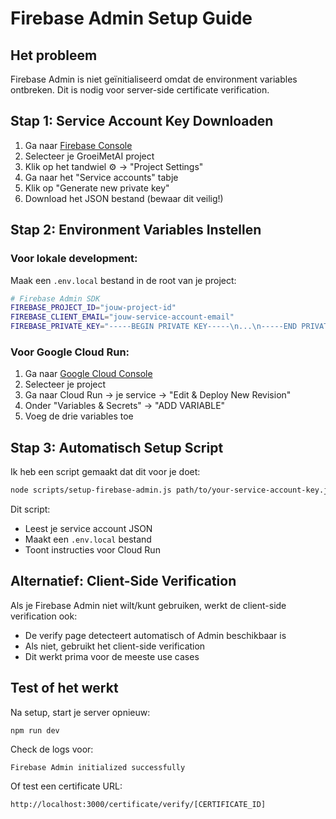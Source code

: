 # Firebase Admin Setup Guide

## Het probleem
Firebase Admin is niet geïnitialiseerd omdat de environment variables ontbreken. Dit is nodig voor server-side certificate verification.

## Stap 1: Service Account Key Downloaden

1. Ga naar [Firebase Console](https://console.firebase.google.com)
2. Selecteer je GroeiMetAI project
3. Klik op het tandwiel ⚙️ → "Project Settings"
4. Ga naar het "Service accounts" tabje
5. Klik op "Generate new private key"
6. Download het JSON bestand (bewaar dit veilig!)

## Stap 2: Environment Variables Instellen

### Voor lokale development:

Maak een `.env.local` bestand in de root van je project:

```bash
# Firebase Admin SDK
FIREBASE_PROJECT_ID="jouw-project-id"
FIREBASE_CLIENT_EMAIL="jouw-service-account-email"
FIREBASE_PRIVATE_KEY="-----BEGIN PRIVATE KEY-----\n...\n-----END PRIVATE KEY-----\n"
```

### Voor Google Cloud Run:

1. Ga naar [Google Cloud Console](https://console.cloud.google.com)
2. Selecteer je project
3. Ga naar Cloud Run → je service → "Edit & Deploy New Revision"
4. Onder "Variables & Secrets" → "ADD VARIABLE"
5. Voeg de drie variables toe

## Stap 3: Automatisch Setup Script

Ik heb een script gemaakt dat dit voor je doet:

```bash
node scripts/setup-firebase-admin.js path/to/your-service-account-key.json
```

Dit script:
- Leest je service account JSON
- Maakt een `.env.local` bestand
- Toont instructies voor Cloud Run

## Alternatief: Client-Side Verification

Als je Firebase Admin niet wilt/kunt gebruiken, werkt de client-side verification ook:
- De verify page detecteert automatisch of Admin beschikbaar is
- Als niet, gebruikt het client-side verification
- Dit werkt prima voor de meeste use cases

## Test of het werkt

Na setup, start je server opnieuw:
```bash
npm run dev
```

Check de logs voor:
```
Firebase Admin initialized successfully
```

Of test een certificate URL:
```
http://localhost:3000/certificate/verify/[CERTIFICATE_ID]
```